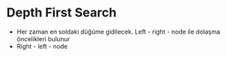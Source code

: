 # Depth First Search

- Her zaman en soldaki düğüme gidilecek. Left - right - node ile dolaşma öncelikleri bulunur
- Right - left - node

